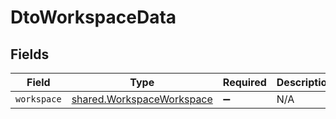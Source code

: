 # DtoWorkspaceData


## Fields

| Field                                                                  | Type                                                                   | Required                                                               | Description                                                            |
| ---------------------------------------------------------------------- | ---------------------------------------------------------------------- | ---------------------------------------------------------------------- | ---------------------------------------------------------------------- |
| `workspace`                                                            | [shared.WorkspaceWorkspace](../../models/shared/workspaceworkspace.md) | :heavy_minus_sign:                                                     | N/A                                                                    |